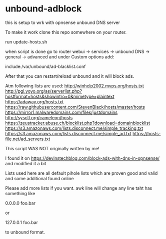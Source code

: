# unbound-adblock

this is setup to wrk with opnsense unbound DNS server

To make it work clone this repo somewhere on your router.

run update-hosts.sh

when script is done go to router webui -> services -> unbound DNS -> general -> advanced and under Custom options add:

include:/var/unbound/ad-blacklist.conf

After that you can restart/reload unbound and it will block ads.

Atm following lists are used:
http://winhelp2002.mvps.org/hosts.txt
http://pgl.yoyo.org/as/serverlist.php?hostformat=hosts&showintro=0&mimetype=plaintext
https://adaway.org/hosts.txt
https://raw.githubusercontent.com/StevenBlack/hosts/master/hosts
https://mirror1.malwaredomains.com/files/justdomains
http://sysctl.org/cameleon/hosts
https://zeustracker.abuse.ch/blocklist.php?download=domainblocklist
https://s3.amazonaws.com/lists.disconnect.me/simple_tracking.txt
https://s3.amazonaws.com/lists.disconnect.me/simple_ad.txt
https://hosts-file.net/ad_servers.txt

This script WAS NOT originally written by me!

I found it on https://devinstechblog.com/block-ads-with-dns-in-opnsense/ and modified it a bit

Lists used here are all default pihole lists which are proven good and valid and some additional found online

Please add more lists if you want. awk line will change any line taht has  something like

0.0.0.0 foo.bar

or

127.0.0.1 foo.bar

to unbound format.
